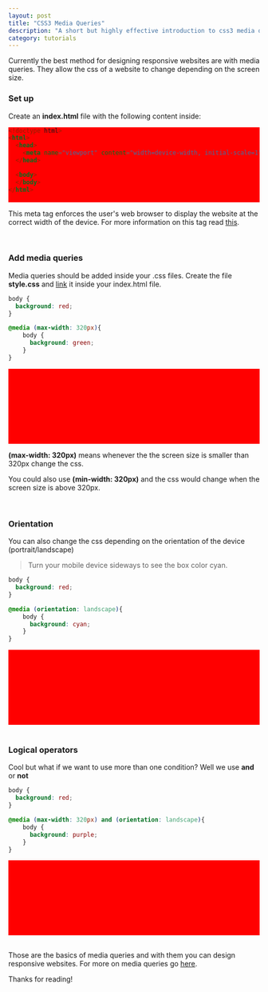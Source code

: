 ```yaml
---
layout: post
title: "CSS3 Media Queries"
description: "A short but highly effective introduction to css3 media queries for beginners."
category: tutorials
---
```


Currently the best method for designing responsive websites are with media queries. They allow the css of a website to change depending on the screen size. 

<!--more-->

### Set up

Create an **index.html** file with the following content inside: 

```html
<!doctype html>
<html>
  <head>
    <meta name="viewport" content="width=device-width, initial-scale=1">
  </head>

  <body>
  </body>
</html>
```
This meta tag enforces the user's web browser to display the website at the correct width of the device. For more information on this tag read [this](http://www.w3schools.com/css/css_rwd_viewport.asp).

<br>

<style>
  .html {
    width: 100%;
    height: 150px;
    background: red;
  }  
  @media (max-width: 320px){
    .html {
      background: green;    
    }
  }

  .lands {
     width: 100%;
     height: 150px;
     background: red;
  }
  @media (orientation: landscape) {
    .lands {
      background: cyan;    
    }
  }

  .logical {
     width: 100%;
     height: 150px;
     background: red;
  }
  @media (max-width: 320px) and (orientation: landscape) {
    .logical {
      background: purple;    
    }
  }
</style>

### Add media queries

Media queries should be added inside your .css files. Create the file **style.css** and [link](http://www.w3schools.com/tags/tag_link.asp) it inside your index.html file.

```css
body {
  background: red;    
}

@media (max-width: 320px){
    body {
      background: green;    
    }
}
```

<div class="html">

</div>

**(max-width: 320px)** means whenever the the screen size is smaller than 320px change the css.

You could also use **(min-width: 320px)** and the css would change when the screen size is above 320px.

<br>

### Orientation

You can also change the css depending on the orientation of the device (portrait/landscape) 

> Turn your mobile device sideways to see the box color cyan. 

```css
body {
  background: red;    
}

@media (orientation: landscape){
    body {
      background: cyan;    
    }
}
```

<div class="lands">

</div>

<br>

### Logical operators 

Cool but what if we want to use more than one condition? Well we use **and** or **not**


```css
body {
  background: red;    
}

@media (max-width: 320px) and (orientation: landscape){
    body {
      background: purple;    
    }
}
```

<div class="logical">

</div>

<br>

Those are the basics of media queries and with them you can design responsive websites. For more on media queries go [here](https://developer.mozilla.org/en-US/docs/Web/CSS/Media_Queries/Using_media_queries).

Thanks for reading!
